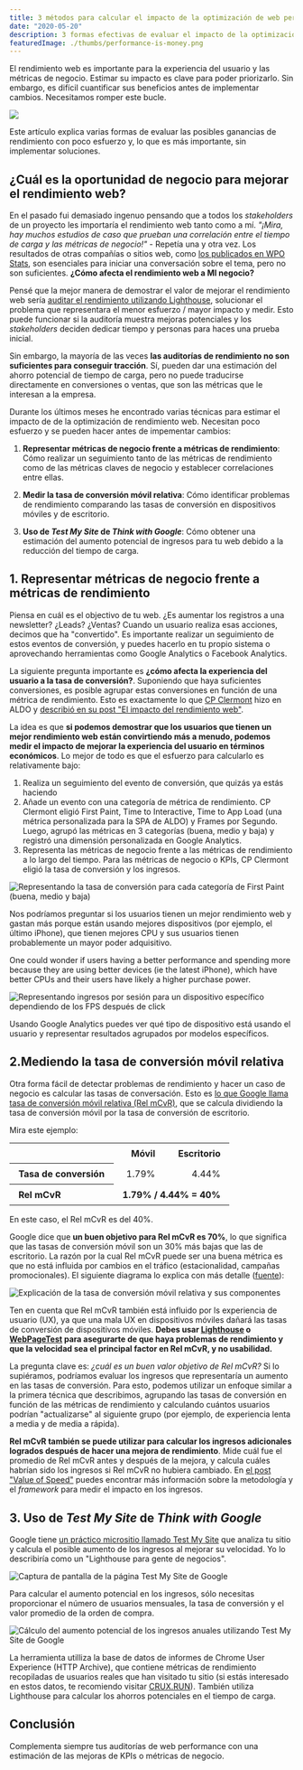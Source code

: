 ```yaml
---
title: 3 métodos para calcular el impacto de la optimización de web performance antes de implementar cambios
date: "2020-05-20"
description: 3 formas efectivas de evaluar el impacto de la optimización de rendimiento web antes de hacer implementar mejoras.
featuredImage: ./thumbs/performance-is-money.png
---
```


El rendimiento web es importante para la experiencia del usuario y las métricas de negocio. Estimar su impacto es clave para poder priorizarlo. Sin embargo, es difícil cuantificar sus beneficios antes de implementar cambios. Necesitamos romper este bucle.

![](thumbs/performance-is-money.png)

Este artículo explica varias formas de evaluar las posibles ganancias de rendimiento con poco esfuerzo y, lo que es más importante, sin implementar soluciones.

## ¿Cuál es la oportunidad de negocio para mejorar el rendimiento web?

En el pasado fui demasiado ingenuo pensando que a todos los _stakeholders_ de un proyecto les importaría el rendimiento web tanto como a mí. _"¡Mira, hay muchos estudios de caso que prueban una correlación entre el tiempo de carga y las métricas de negocio!"_ - Repetía una y otra vez. Los resultados de otras compañías o sitios web, como [los publicados en WPO Stats](https://wpostats.com/), son esenciales para iniciar una conversación sobre el tema, pero no son suficientes. **¿Cómo afecta el rendimiento web a MI negocio?**

Pensé que la mejor manera de demostrar el valor de mejorar el rendimiento web sería [auditar el rendimiento utilizando Lighthouse](https://web.dev/measure), solucionar el problema que representara el menor esfuerzo / mayor impacto y medir. Esto puede funcionar si la auditoría muestra mejoras potenciales y los _stakeholders_ deciden dedicar tiempo y personas para haces una prueba inicial.

Sin embargo, la mayoría de las veces **las auditorías de rendimiento no son suficientes para conseguir tracción**. Sí, pueden dar una estimación del ahorro potencial de tiempo de carga, pero no puede traducirse directamente en conversiones o ventas, que son las métricas que le interesan a la empresa.

Durante los últimos meses he encontrado varias técnicas para estimar el impacto de de la optimización de rendimiento web. Necesitan poco esfuerzo y se pueden hacer antes de impementar cambios:

1. **Representar métricas de negocio frente a métricas de rendimiento**: Cómo realizar un seguimiento tanto de las métricas de rendimiento como de las métricas claves de negocio y establecer correlaciones entre ellas.

2. **Medir la tasa de conversión móvil relativa**: Cómo identificar problemas de rendimiento comparando las tasas de conversión en dispositivos móviles y de escritorio.

3. **Uso de _Test My Site_ de _Think with Google_**: Cómo obtener una estimación del aumento potencial de ingresos para tu web debido a la reducción del tiempo de carga.

## 1. Representar métricas de negocio frente a métricas de rendimiento

Piensa en cuál es el objectivo de tu web. ¿Es aumentar los registros a una newsletter? ¿Leads? ¿Ventas? Cuando un usuario realiza esas acciones, decimos que ha "convertido". Es importante realizar un seguimiento de estos eventos de conversión, y puedes hacerlo en tu propio sistema o aprovechando herramientas como Google Analytics o Facebook Analytics.

La siguiente pregunta importante es **¿cómo afecta la experiencia del usuario a la tasa de conversión?**. Suponiendo que haya suficientes conversiones, es posible agrupar estas conversiones en función de una métrica de rendimiento. Esto es exactamente lo que [CP Clermont](https://twitter.com/cpclermont) hizo en ALDO y [describió en su post "El impacto del rendimiento web"](https://simplified.dev/performance/impact-of-web-performance).

La idea es que **si podemos demostrar que los usuarios que tienen un mejor rendimiento web están convirtiendo más a menudo, podemos medir el impacto de mejorar la experiencia del usuario en términos económicos**. Lo mejor de todo es que el esfuerzo para calcularlo es relativamente bajo:

1. Realiza un seguimiento del evento de conversión, que quizás ya estás haciendo
2. Añade un evento con una categoría de métrica de rendimiento. CP Clermont eligió First Paint, Time to Interactive, Time to App Load (una métrica personalizada para la SPA de ALDO) y Frames por Segundo. Luego, agrupó las métricas en 3 categorías (buena, medio y baja) y registró una dimensión personalizada en Google Analytics.
3. Representa las métricas de negocio frente a las métricas de rendimiento a lo largo del tiempo. Para las métricas de negocio o KPIs, CP Clermont eligió la tasa de conversión y los ingresos.

![Representando la tasa de conversión para cada categoría de First Paint (buena, medio y baja)](thumbs/assess-performance-impact_simplified-first-paint-cr.png)

Nos podríamos preguntar si los usuarios tienen un mejor rendimiento web y gastan más porque están usando mejores dispositivos (por ejemplo, el último iPhone), que tienen mejores CPU y sus usuarios tienen probablemente un mayor poder adquisitivo.

One could wonder if users having a better performance and spending more because they are using better devices (ie the latest iPhone), which have better CPUs and their users have likely a higher purchase power.

![Representando ingresos por sesión para un dispositivo específico dependiendo de los FPS después de click](thumbs/assess-performance-impact_simplified-iphone8-dollar-per-session.png)

Usando Google Analytics puedes ver qué tipo de dispositivo está usando el usuario y representar resultados agrupados por modelos específicos.

## 2.Mediendo la tasa de conversión móvil relativa

Otra forma fácil de detectar problemas de rendimiento y hacer un caso de negocio es calcular las tasas de conversación. Esto es [lo que Google llama tasa de conversión móvil relativa (Rel mCvR)](https://www.blog.google/products/marketingplatform/analytics/mobile-challenge-and-how-measure-it/), que se calcula dividiendo la tasa de conversión móvil por la tasa de conversión de escritorio.

Mira este ejemplo:

<table style="margin:0 auto 1rem">
    <tr>
        <td></td>
        <th scope="col" style="font-weight:bold;text-align:right;padding:0.5em 1em">Móvil</th>
        <th scope="col" style="font-weight:bold;text-align:right;padding:0.5em 1em">Escritorio</th>
    </tr>
    <tr>
        <th style="font-weight:bold;text-align:left;padding:0.5em 1em" scope="row">Tasa de conversión</th>
        <td style="text-align:right;padding:0.5em 1em">1.79%</td>
        <td style="text-align:right;padding:0.5em 1em">4.44%</td>
    </tr>
    <tr>
        <th style="font-weight:bold;text-align:left;padding:0.5em 1em" scope="row">Rel mCvR</th>
        <td style="font-weight:bold;text-align:right;padding:0.5em 1em" colspan="2">1.79% / 4.44% = 40%</td>
    </tr>
</table>

En este caso, el Rel mCvR es del 40%.

Google dice que **un buen objetivo para Rel mCvR es 70%**, lo que significa que las tasas de conversión móvil son un 30% más bajas que las de escritorio. La razón por la cual Rel mCvR puede ser una buena métrica es que no está influida por cambios en el tráfico (estacionalidad, campañas promocionales). El siguiente diagrama lo explica con más detalle ([fuente](https://www.blog.google/products/marketingplatform/analytics/mobile-challenge-and-how-measure-it/)):

![Explicación de la tasa de conversión móvil relativa y sus componentes](thumbs/assess-performance-impact_rel-mcvr.png)

Ten en cuenta que Rel mCvR también está influido por ls experiencia de usuario (UX), ya que una mala UX en dispositivos móviles dañará las tasas de conversión de dispositivos móviles. **Debes usar [Lighthouse](https://web.dev/measure) o [WebPageTest](https://www.webpagetest.org/) para asegurarte de que haya problemas de rendimiento y que la velocidad sea el principal factor en Rel mCvR, y no usabilidad.**

La pregunta clave es: _¿cuál es un buen valor objetivo de Rel mCvR?_ Si lo supiéramos, podríamos evaluar los ingresos que representaría un aumento en las tasas de conversión. Para esto, podemos utilizar un enfoque similar a la primera técnica que describimos, agrupando las tasas de conversión en función de las métricas de rendimiento y calculando cuántos usuarios podrían "actualizarse" al siguiente grupo (por ejemplo, de experiencia lenta a media y de media a rápida).

**Rel mCvR también se puede utilizar para calcular los ingresos adicionales logrados después de hacer una mejora de rendimiento**. Mide cuál fue el promedio de Rel mCvR antes y después de la mejora, y calcula cuáles habrían sido los ingresos si Rel mCvR no hubiera cambiado.
En [el post "Value of Speed"](https://web.dev/value-of-speed/) puedes encontrar más información sobre la metodología y el _framework_ para medir el impacto en los ingresos.

## 3. Uso de _Test My Site_ de _Think with Google_

Google tiene [un práctico micrositio llamado Test My Site](https://www.thinkwithgoogle.com/feature/testmysite/) que analiza tu sitio y calcula el posible aumento de los ingresos al mejorar su velocidad. Yo lo describiría como un "Lighthouse para gente de negocios".

![Captura de pantalla de la página Test My Site de Google](thumbs/assess-performance-impact_test-my-site.png)

Para calcular el aumento potencial en los ingresos, sólo necesitas proporcionar el número de usuarios mensuales, la tasa de conversión y el valor promedio de la orden de compra.

![Cálculo del aumento potencial de los ingresos anuales utilizando Test My Site de Google](thumbs/assess-performance-impact_test-my-site-potential-revenue.png)

La herramienta utilliza la base de datos de informes de Chrome User Experience (HTTP Archive), que contiene métricas de rendimiento recopiladas de usuarios reales que han visitado tu sitio (si estás interesado en estos datos, te recomiendo visitar [CRUX.RUN](https://crux.run/)). También utiliza Lighthouse para calcular los ahorros potenciales en el tiempo de carga.

## Conclusión

Complementa siempre tus auditorías de web performance con una estimación de las mejoras de KPIs o métricas de negocio.
